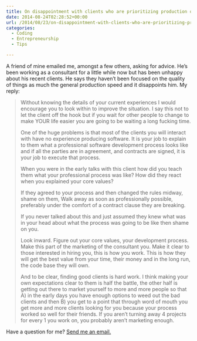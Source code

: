 ```yaml
---
title: On disappointment with clients who are prioritizing production over quality
date: 2014-08-24T02:28:52+00:00
url: /2014/08/23/on-disappointment-with-clients-who-are-prioritizing-production-over-quality/
categories:
  - Coding
  - Entrepreneurship
  - Tips

---
```

A friend of mine emailed me, amongst a few others, asking for advice. He&#8217;s been working as a consultant for a little while now but has been unhappy about his recent clients. He says they haven&#8217;t been focused on the quality of things as much the general production speed and it disappoints him. My reply:

> Without knowing the details of your current experiences I would encourage you to look within to improve the situation. I say this not to let the client off the hook but if you wait for other people to change to make YOUR life easier you are going to be waiting a long fucking time.
> 
> One of the huge problems is that most of the clients you will interact with have no experience producing software. It is your job to explain to them what a professional software development process looks like and if all the parties are in agreement, and contracts are signed, it is your job to execute that process.
> 
> When you were in the early talks with this client how did you teach them what your professional process was like? How did they react when you explained your core values?
> 
> If they agreed to your process and then changed the rules midway, shame on them, Walk away as soon as professionally possible, preferably under the comfort of a contract clause they are breaking.
> 
> If you never talked about this and just assumed they knew what was in your head about what the process was going to be like then shame on you.
> 
> Look inward. Figure out your core values, your development process. Make this part of the marketing of the consultant you. Make it clear to those interested in hiring you, this is how you work. This is how they will get the best value from your time, their money and in the long run, the code base they will own.
> 
> And to be clear, finding good clients is hard work. I think making your own expectations clear to them is half the battle, the other half is getting out there to market yourself to more and more people so that A) in the early days you have enough options to weed out the bad clients and then B) you get to a point that through word of mouth you get more and more clients looking for you because your process worked so well for their friends. If you aren&#8217;t turning away 4 projects for every 1 you work on, you probably aren&#8217;t marketing enough.

Have a question for me? [Send me an email.][1]

 [1]: mailto:mike@clickablebliss.com